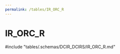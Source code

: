 ```yaml
---
permalink: /tables/IR_ORC_R
---
```

# IR_ORC_R
<!-- SPDX-License-Identifier: MPL-2.0 -->

<!-- ATTENTION : Ne pas supprimer ou modifier la ligne ci-dessous -->
#include "tables/.schemas/DCIR_DCIRS/IR_ORC_R.md"
<!-- ATTENTION : Ne pas supprimer ou modifier la ligne ci-dessus -->
